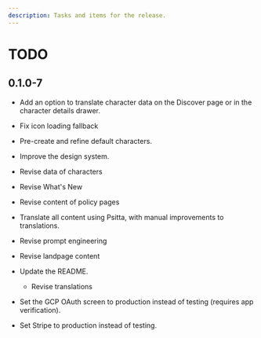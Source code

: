 ```yaml
---
description: Tasks and items for the release.
---
```


# TODO

## 0.1.0-7

- Add an option to translate character data on the Discover page or in the character details drawer.
- Fix icon loading fallback

- Pre-create and refine default characters.
- Improve the design system.
- Revise data of characters
- Revise What's New
- Revise content of policy pages
- Translate all content using Psitta, with manual improvements to translations.
- Revise prompt engineering
- Revise landpage content
- Update the README.
  - Revise translations
- Set the GCP OAuth screen to production instead of testing (requires app verification).
- Set Stripe to production instead of testing.
